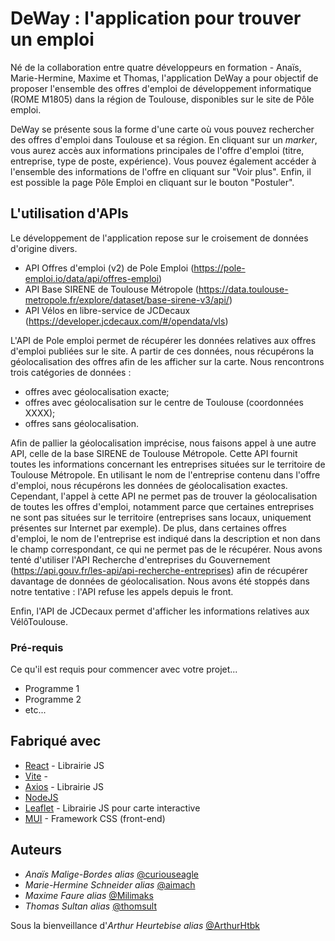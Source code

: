 # DeWay : l'application pour trouver un emploi

Né de la collaboration entre quatre développeurs en formation - Anaïs, Marie-Hermine, Maxime et Thomas, l'application DeWay a pour objectif de proposer l'ensemble des offres d'emploi de développement informatique (ROME M1805) dans la région de Toulouse, disponibles sur le site de Pôle emploi.

DeWay se présente sous la forme d'une carte où vous pouvez rechercher des offres d'emploi dans Toulouse et sa région. En cliquant sur un <i>marker</i>, vous aurez accès aux informations principales de l'offre d'emploi (titre, entreprise, type de poste, expérience). Vous pouvez également accéder à l'ensemble des informations de l'offre en cliquant sur "Voir plus". Enfin, il est possible la page Pôle Emploi en cliquant sur le bouton "Postuler".
## L'utilisation d'APIs

Le développement de l'application repose sur le croisement de données d'origine divers. 
- API Offres d'emploi (v2) de Pole Emploi (https://pole-emploi.io/data/api/offres-emploi)
- API Base SIRENE de Toulouse Métropole (https://data.toulouse-metropole.fr/explore/dataset/base-sirene-v3/api/)
- API Vélos en libre-service de JCDecaux (https://developer.jcdecaux.com/#/opendata/vls)

L'API de Pole emploi permet de récupérer les données relatives aux offres d'emploi publiées sur le site.
A partir de ces données, nous récupérons la géolocalisation des offres afin de les afficher sur la carte. 
Nous rencontrons trois catégories de données : 
- offres avec géolocalisation exacte;
- offres avec géolocalisation sur le centre de Toulouse (coordonnées XXXX);
- offres sans géolocalisation.

Afin de pallier la géolocalisation imprécise, nous faisons appel à une autre API, celle de la base SIRENE de Toulouse Métropole. 
Cette API fournit toutes les informations concernant les entreprises situées sur le territoire de Toulouse Métropole. En utilisant le nom de l'entreprise contenu dans l'offre d'emploi, nous récupérons les données de géolocalisation exactes. 
Cependant, l'appel à cette API ne permet pas de trouver la géolocalisation de toutes les offres d'emploi, notamment parce que certaines entreprises ne sont pas situées sur le territoire (entreprises sans locaux, uniquement présentes sur Internet par exemple). De plus, dans certaines offres d'emploi, le nom de l'entreprise est indiqué dans la description et non dans le champ correspondant, ce qui ne permet pas de le récupérer. 
Nous avons tenté d'utiliser l'API Recherche d'entreprises du Gouvernement (https://api.gouv.fr/les-api/api-recherche-entreprises) afin de récupérer davantage de données de géolocalisation. Nous avons été stoppés dans notre tentative : l'API refuse les appels depuis le front. 

Enfin, l'API de JCDecaux permet d'afficher les informations relatives aux VélôToulouse. 
### Pré-requis

Ce qu'il est requis pour commencer avec votre projet...

- Programme 1
- Programme 2
- etc...

## Fabriqué avec

* [React](https://fr.reactjs.org/) - Librairie JS
* [Vite](https://vitejs.dev/) - 
* [Axios](https://fhttps://axios-http.com/fr/) - Librairie JS
* [NodeJS](https://nodejs.org/)
* [Leaflet](http://https://leafletjs.com/) - Librairie JS pour carte interactive
* [MUI](http://mui.com) - Framework CSS (front-end)

## Auteurs
* *Anaïs Malige-Bordes* _alias_ [@curiouseagle](https://github.com/curiouseagle)
* *Marie-Hermine Schneider* _alias_ [@aimach](https://github.com/aimach)
* *Maxime Faure* _alias_ [@Milimaks](https://github.com/Milimaks)
* *Thomas Sultan* _alias_ [@thomsult](https://github.com/thomsult)

Sous la bienveillance d'*Arthur Heurtebise* _alias_ [@ArthurHtbk](https://github.com/ArthurHtbk)


